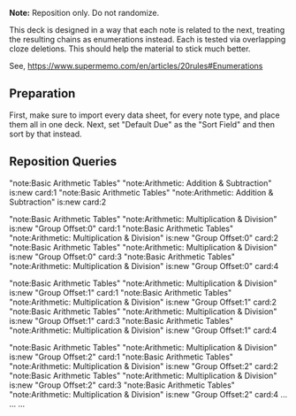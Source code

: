 **Note:** Reposition only. Do not randomize.

This deck is designed in a way that each note is related to the next, treating
the resulting chains as enumerations instead. Each is tested via overlapping
cloze deletions. This should help the material to stick much better.

See, <https://www.supermemo.com/en/articles/20rules#Enumerations>

## Preparation

First, make sure to import every data sheet, for every note type, and place
them all in one deck. Next, set "Default Due" as the "Sort Field" and then sort
by that instead.

## Reposition Queries

"note:Basic Arithmetic Tables" "note:Arithmetic: Addition & Subtraction" is:new card:1
"note:Basic Arithmetic Tables" "note:Arithmetic: Addition & Subtraction" is:new card:2

"note:Basic Arithmetic Tables" "note:Arithmetic: Multiplication & Division" is:new "Group Offset:0" card:1
"note:Basic Arithmetic Tables" "note:Arithmetic: Multiplication & Division" is:new "Group Offset:0" card:2
"note:Basic Arithmetic Tables" "note:Arithmetic: Multiplication & Division" is:new "Group Offset:0" card:3
"note:Basic Arithmetic Tables" "note:Arithmetic: Multiplication & Division" is:new "Group Offset:0" card:4

"note:Basic Arithmetic Tables" "note:Arithmetic: Multiplication & Division" is:new "Group Offset:1" card:1
"note:Basic Arithmetic Tables" "note:Arithmetic: Multiplication & Division" is:new "Group Offset:1" card:2
"note:Basic Arithmetic Tables" "note:Arithmetic: Multiplication & Division" is:new "Group Offset:1" card:3
"note:Basic Arithmetic Tables" "note:Arithmetic: Multiplication & Division" is:new "Group Offset:1" card:4

"note:Basic Arithmetic Tables" "note:Arithmetic: Multiplication & Division" is:new "Group Offset:2" card:1
"note:Basic Arithmetic Tables" "note:Arithmetic: Multiplication & Division" is:new "Group Offset:2" card:2
"note:Basic Arithmetic Tables" "note:Arithmetic: Multiplication & Division" is:new "Group Offset:2" card:3
"note:Basic Arithmetic Tables" "note:Arithmetic: Multiplication & Division" is:new "Group Offset:2" card:4
...                                            ...                                            ...
